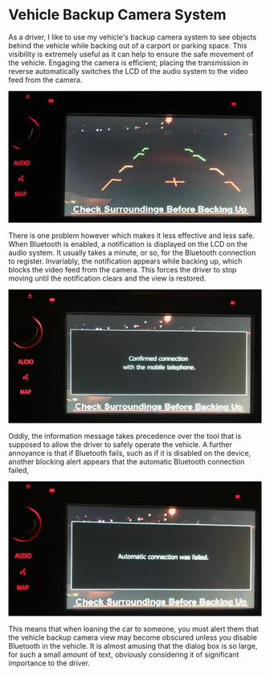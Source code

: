 # Vehicle Backup Camera System

As a driver, I like to use my vehicle's backup camera system to see objects behind the vehicle while backing out of a carport or parking space.  This visibility is extremely useful as it can help to ensure the safe movement of the vehicle.  Engaging the camera is efficient; placing the transmission in reverse automatically switches the LCD of the audio system to the video feed from the camera.

![Vehicle Backup Camera Display](bup-camera.jpeg "Vehicle Backup Camera Display")

There is one problem however which makes it less effective and less safe.  When Bluetooth is enabled, a notification is displayed on the LCD on the audio system.  It usually takes a minute, or so, for the Bluetooth connection to register.  Invariably, the notification appears while backing up, which blocks the video feed from the camera.  This forces the driver to stop moving until the notification clears and the view is restored.

![Connection Notification Blocking View](bup-camera-bt-confirmed.jpeg "Connection Notification Blocking View")

Oddly, the information message takes precedence over the tool that is supposed to allow the driver to safely operate the vehicle. A further annoyance is that if Bluetooth fails, such as if it is disabled on the device, another blocking alert appears that the automatic Bluetooth connection failed,

![Failure Notification Blocking View](bup-camera-bt-failed.jpeg "Failure Notification Blocking View")

This means that when loaning the car to someone, you must alert them that the vehicle backup camera view may become obscured unless you disable Bluetooth in the vehicle.  It is almost amusing that the dialog box is so large, for such a small amount of text, obviously considering it of significant importance to the driver.

